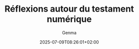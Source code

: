 ---
layout: post
title: "Réflexions autour du testament numérique"
link: https://blog.genma.fr/?Reflexions-autour-du-testament-numerique=
author: "Genma"
published_date: ""
description: ""
language: "fr"
categories: "Liens"
tags: "famille numérique"
og-tags: "famille numérique"
date: "2025-07-09T08:26:01+02:00"
permalink: /:categories/:year/:month/:day/:title/
---